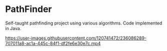 # PathFinder
Self-taught pathfinding project using various algorithms. Code implemented in Java.

https://user-images.githubusercontent.com/120741472/236086289-707011a8-ac1a-445c-84f1-df2fe6e30e7c.mp4